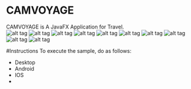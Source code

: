 # CAMVOYAGE
CAMVOYAGE is A JavaFX Application for Travel. <br>
![alt tag](http://www2.inf.h-brs.de/~ayotti2s/Bilder/10.png)
![alt tag](http://www2.inf.h-brs.de/~ayotti2s/Bilder/b1.png)
![alt tag](http://www2.inf.h-brs.de/~ayotti2s/Bilder/b2.png)
![alt tag](http://www2.inf.h-brs.de/~ayotti2s/Bilder/b3.png)
![alt tag](http://www2.inf.h-brs.de/~ayotti2s/Bilder/b4.png)
![alt tag](http://www2.inf.h-brs.de/~ayotti2s/Bilder/b5.png)
![alt tag](http://www2.inf.h-brs.de/~ayotti2s/Bilder/b6.png)
![alt tag](http://www2.inf.h-brs.de/~ayotti2s/Bilder/b7.png)
![alt tag](http://www2.inf.h-brs.de/~ayotti2s/Bilder/b8.png)
![alt tag](http://www2.inf.h-brs.de/~ayotti2s/Bilder/b9.png)

#Instructions
To execute the sample, do as follows:

<ul>
<li>Desktop</li>
<li>Android </li>
<li>IOS</li>
<li></li>
</ul>

